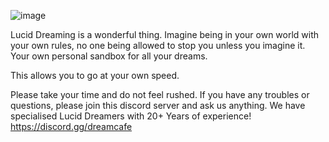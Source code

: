 ![image](https://github.com/user-attachments/assets/8034cfbb-1e54-4521-bdbd-c42b30f330b7)


Lucid Dreaming is a wonderful thing. Imagine being in your own world with your own rules, no one being allowed to stop you unless you imagine it.
Your own personal sandbox for all your dreams.

This allows you to go at your own speed.

Please take your time and do not feel rushed.
If you have any troubles or questions, please join this discord server and ask us anything. We have specialised Lucid Dreamers with 20+ Years of experience!
https://discord.gg/dreamcafe
